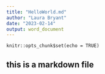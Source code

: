 ```yaml
---
title: "HelloWorld.md"
author: "Laura Bryant"
date: "2023-02-14"
output: word_document
---
```


```{r setup, include=FALSE}
knitr::opts_chunk$set(echo = TRUE)
```

## this is a markdown file
